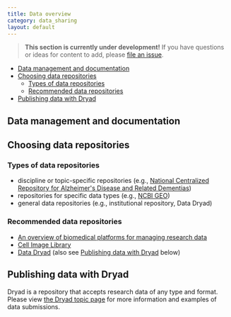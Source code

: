 ```yaml
---
title: Data overview
category: data_sharing
layout: default
---
```


> **This section is currently under development!**
> If you have questions or ideas for content to add,
> please [file an issue](https://github.com/chanzuckerberg/open-science/issues).

- [Data management and documentation](#data-management-and-documentation)
- [Choosing data repositories](#choosing-data-repositories)
  - [Types of data repositories](#types-of-data-repositories)
  - [Recommended data repositories](#recommended-data-repositories)
- [Publishing data with Dryad](#publishing-data-with-dryad)

## Data management and documentation

## Choosing data repositories

### Types of data repositories

- discipline or topic-specific repositories (e.g., [National Centralized Repository for Alzheimer's Disease and Related Dementias](https://ncrad.iu.edu/))
- repositories for specific data types (e.g., [NCBI GEO](ncbi.nlm.nih.gov/geo/))
- general data repositories (e.g., institutional repository, Data Dryad)

### Recommended data repositories

- [An overview of biomedical platforms for managing research data](https://link.springer.com/article/10.1007/s42488-020-00040-0)
- [Cell Image Library](http://www.cellimagelibrary.org)
- [Data Dryad](https://datadryad.org/stash) (also see [Publishing data with Dryad](#publishing-data-with-dryad) below)

## Publishing data with Dryad

Dryad is a repository that accepts research data of any type and format.
Please view [the Dryad topic page](/open-science/data_sharing/data_dryad/)
for more information and examples of data submissions.

